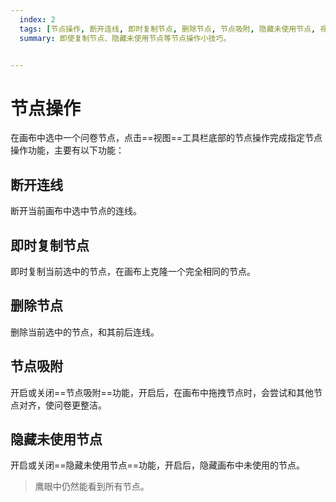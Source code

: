 ```yaml
---
  index: 2
  tags: [节点操作, 断开连线, 即时复制节点, 删除节点, 节点吸附, 隐藏未使用节点, 视图操作工具栏, 问卷编辑器操作界面]
  summary: 即使复制节点、隐藏未使用节点等节点操作小技巧。


---
```







# 节点操作

在画布中选中一个问卷节点，点击==视图==工具栏底部的节点操作完成指定节点操作功能，主要有以下功能：

## 断开连线

断开当前画布中选中节点的连线。

## 即时复制节点

即时复制当前选中的节点，在画布上克隆一个完全相同的节点。

## 删除节点

删除当前选中的节点，和其前后连线。

## 节点吸附

开启或关闭==节点吸附==功能，开启后，在画布中拖拽节点时，会尝试和其他节点对齐，使问卷更整洁。

## 隐藏未使用节点

开启或关闭==隐藏未使用节点==功能，开启后，隐藏画布中未使用的节点。

> 鹰眼中仍然能看到所有节点。
